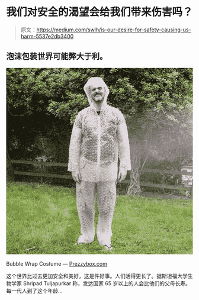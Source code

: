 # 我们对安全的渴望会给我们带来伤害吗？

> 原文：<https://medium.com/swlh/is-our-desire-for-safety-causing-us-harm-5537e2db3400>

## 泡沫包装世界可能弊大于利。

![](img/f4314e5bb592b18a097e9e0e59007480.png)

Bubble Wrap Costume — [Prezzybox.com](https://www.prezzybox.com/bubble-wrap-costume.aspx)

这个世界比过去更加安全和美好，这是件好事。人们活得更长了。据斯坦福大学生物学家 Shripad Tuljapurkar 称，发达国家 65 岁以上的人会比他们的父母长寿。每一代人到了这个年龄…